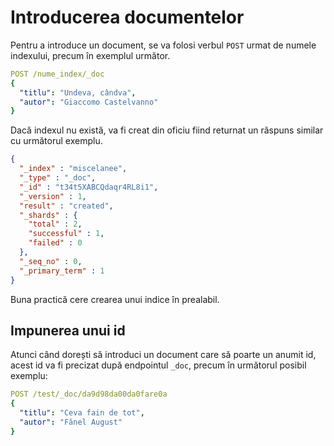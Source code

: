 # Introducerea documentelor

Pentru a introduce un document, se va folosi verbul `POST` urmat de numele indexului, precum în exemplul următor.

```yaml
POST /nume_index/_doc
{
  "titlu": "Undeva, cândva",
  "autor": "Giaccomo Castelvanno"
}
```

Dacă indexul nu există, va fi creat din oficiu fiind returnat un răspuns similar cu următorul exemplu.

```json
{
  "_index" : "miscelanee",
  "_type" : "_doc",
  "_id" : "t34t5XABCQdaqr4RL8i1",
  "_version" : 1,
  "result" : "created",
  "_shards" : {
    "total" : 2,
    "successful" : 1,
    "failed" : 0
  },
  "_seq_no" : 0,
  "_primary_term" : 1
}
```

Buna practică cere crearea unui indice în prealabil.

## Impunerea unui id

Atunci când dorești să introduci un document care să poarte un anumit id, acest id va fi precizat după endpointul `_doc`, precum în următorul posibil exemplu:

```yaml
POST /test/_doc/da9d98da00da0fare0a
{
  "titlu": "Ceva fain de tot",
  "autor": "Fănel August"
}
```
